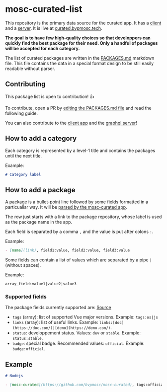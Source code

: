 # mosc-curated-list

This repository is the primary data source for the curated app. It has a [client](https://github.com/BVPMOSC/mosc-curated) and a [server](https://github.com/BVPMOSC/mosc-curated-server). It is live at [curated.bvpmosc.tech](http://curated.bvpmosc.tech/).

**The goal is to have few high-quality choices so that developpers can quickly find the best package for their need. Only a handful of packages will be accepted for each category.**

The list of curated packages are written in the [PACKAGES.md](./PACKAGES.md) markdown file. This file contains the data in a special format design to be still easily readable without parser.

## Contributing

This package list is open to contribution! :+1:

To contribute, open a PR by [editing the PACKAGES.md file](https://github.com/BVPMOSC/mosc-curated-list/edit/master/PACKAGES.md) and read the following guide.

You can also contribute to the [client app](https://github.com/BVPMOSC/mosc-curated) and the [graphql server](https://github.com/BVPMOSC/mosc-curated-server)!

## How to add a category

Each category is represented by a level-1 title and contains the packages until the next title.

Example:

```markdown
# Category label
```

## How to add a package

A package is a bullet-point line followed by some fields formatted in a particualiar way. It will be [parsed by the mosc-curated app](https://github.com/BVPMOSC/mosc-curated-server/blob/master/src/utils/parse.js).

The row just starts with a link to the package repository, whose label is used as the package name in the app.

Each field is separated by a comma `,` and the value is put after colons `:`.

Example:

```markdown
- [name](link), field1:value, field2:value, field3:value
```

Some fields can contain a list of values which are separated by a pipe `|` (without spaces).

Example:

```markdown
array_field:value1|value2|value3
```

### Supported fields

The package fields currently supported are: [Source](https://github.com/BVPMOSC/mosc-curated-server/blob/master/src/providers/github.js)

- `tags` (array): list of supported Vue major versions. Example: `tags:os|js`
- `links` (array): list of useful links. Example: `links:[doc](https://doc.com/)|[demo](https://demo.com/)`.
- `status`: developpement status. Values: `dev` or `stable`. Example: `status:stable`.
- `badge`: special badge. Recommended values: `official`. Example: `badge:official`.


## Example

```markdown
# Nodejs

- [mosc-curated](https://github.com/bvpmosc/mosc-curated), tags:official, links:[website](https://bvpmosc.tech/), badge:js, status:stable
```
